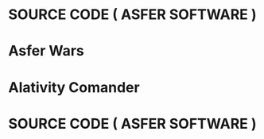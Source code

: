 # SOURCE CODE ( ASFER SOFTWARE )

#  Asfer Wars
#  Alativity Comander

# SOURCE CODE ( ASFER SOFTWARE )
